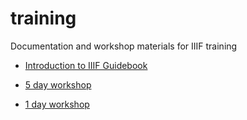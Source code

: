 # training
Documentation and workshop materials for IIIF training

* [Introduction to IIIF Guidebook](intro-to-iiif/)

* [5 day workshop](iiif-5-day-workshop/)

* [1 day workshop](iiif-1-day-workshop/)
